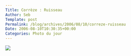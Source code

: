 ```yaml
--- 
Title: Corrèze : Ruisseau
Author: Seb
Template: post
Permalink: /blog/archives/2006/08/10/correze-ruisseau
Date: 2006-08-10T10:30:35+00:00
Categories: Photo du jour
--- 
```


<p><a title="Corrèze - Paysage" href="http://flickr.com/photos/11523765@N00/209067754" ><img src="http://static.flickr.com/88/209067754_fac156ce16_d.jpg" /></a></p>
